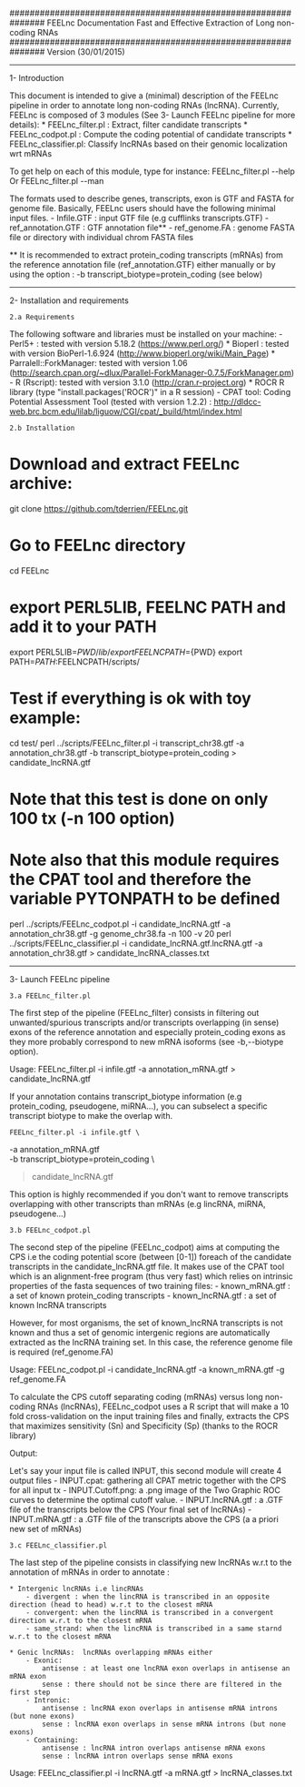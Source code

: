 ###############################################################
FEELnc Documentation
Fast and Effective Extraction of Long non-coding RNAs
###############################################################
Version (30/01/2015)


---------------
1- Introduction

This document is intended to give a (minimal) description of the FEELnc pipeline in order to annotate long non-coding RNAs (lncRNA).
Currently, FEELnc is composed of 3 modules (See 3- Launch FEELnc pipeline for more details):
	* FEELnc_filter.pl	: Extract, filter candidate transcripts
	* FEELnc_codpot.pl	: Compute the coding potential of candidate transcripts
	* FEELnc_classifier.pl: Classify lncRNAs based on their genomic localization wrt mRNAs 

To get help on each of this module, type for instance:
FEELnc_filter.pl --help
Or
FEELnc_filter.pl --man

The formats used to describe genes, transcripts, exon is GTF and FASTA for genome file. 
Basically, FEELnc users should have the following minimal input files.
	- Infile.GTF		: input GTF file (e.g cufflinks transcripts.GTF)
	- ref_annotation.GTF	: GTF annotation file**
	- ref_genome.FA		: genome FASTA file or directory with individual chrom FASTA files

** It is recommended to extract protein_coding transcripts (mRNAs) from the reference annotation file (ref_annotation.GTF) either manually or by using the option  : -b transcript_biotype=protein_coding (see below)


--------------------------------
2- Installation and requirements

	2.a Requirements
	
The following software and libraries must be installed on your machine:
	- Perl5+ : tested with version 5.18.2 (https://www.perl.org/)
		* Bioperl  : tested with version BioPerl-1.6.924 (http://www.bioperl.org/wiki/Main_Page)
		* Parralell::ForkManager: tested with version 1.06 (http://search.cpan.org/~dlux/Parallel-ForkManager-0.7.5/ForkManager.pm)
	- R (Rscript): tested with version 3.1.0 (http://cran.r-project.org)
		* ROCR R library (type "install.packages('ROCR')" in a R session)
	- CPAT tool: Coding Potential Assessment Tool (tested with version 1.2.2) : http://dldcc-web.brc.bcm.edu/lilab/liguow/CGI/cpat/_build/html/index.html


	2.b Installation

# Download and extract FEELnc archive:
git clone https://github.com/tderrien/FEELnc.git

# Go to FEELnc directory
cd FEELnc

# export PERL5LIB, FEELNC PATH and add it to your PATH
export PERL5LIB=${PWD}/lib/
export FEELNCPATH=${PWD}
export PATH=$PATH:$FEELNCPATH/scripts/

# Test if everything is ok with toy example:
cd test/
perl ../scripts/FEELnc_filter.pl       -i transcript_chr38.gtf 	           -a annotation_chr38.gtf    -b transcript_biotype=protein_coding > candidate_lncRNA.gtf
# Note that this test is done on only 100 tx (-n 100 option)
# Note also that this module requires the CPAT tool and therefore the variable PYTONPATH to be defined
perl ../scripts/FEELnc_codpot.pl       -i candidate_lncRNA.gtf             -a annotation_chr38.gtf    -g genome_chr38.fa -n 100 -v 20
perl ../scripts/FEELnc_classifier.pl   -i candidate_lncRNA.gtf.lncRNA.gtf  -a annotation_chr38.gtf    >  candidate_lncRNA_classes.txt


-------------------------
3- Launch FEELnc pipeline

	3.a FEELnc_filter.pl

The first step of the pipeline (FEELnc_filter) consists in filtering out unwanted/spurious transcripts 
and/or transcripts overlapping (in sense) exons of the reference annotation 
and especially protein_coding exons as they more probably correspond to new mRNA isoforms (see -b,--biotype option).

Usage:
    FEELnc_filter.pl -i infile.gtf -a annotation_mRNA.gtf > candidate_lncRNA.gtf


If your annotation contains transcript_biotype information (e.g protein_coding, pseudogene, miRNA...), 
you can subselect a specific transcript biotype to make the overlap with.

    FEELnc_filter.pl -i infile.gtf \
-a annotation_mRNA.gtf \
-b transcript_biotype=protein_coding \
> candidate_lncRNA.gtf

This option is highly recommended if you don't want to remove transcripts 
overlapping with other transcripts than mRNAs (e.g lincRNA, miRNA, pseudogene...)



	3.b FEELnc_codpot.pl

The second step of the pipeline (FEELnc_codpot) aims at computing the CPS i.e the coding potential score (between [0-1]) 
foreach of the candidate transcripts in the candidate_lncRNA.gtf file.
It makes use of the CPAT tool which is an alignment-free program (thus very fast) which relies on 
intrinsic properties of the fasta sequences of  two training files:
	- known_mRNA.gtf   : a set of known protein_coding transcripts
	- known_lncRNA.gtf : a set of known lncRNA transcripts

However, for most organisms, the set of known_lncRNA transcripts is not known and thus 
a set of genomic intergenic regions are automatically extracted as the lncRNA training set. 
In this case, the reference genome file is required (ref_genome.FA)

Usage:
    FEELnc_codpot.pl -i candidate_lncRNA.gtf -a known_mRNA.gtf -g ref_genome.FA 

To calculate the CPS cutoff separating coding (mRNAs) versus long non-coding RNAs (lncRNAs), 
FEELnc_codpot uses a R script that will make a 10 fold cross-validation on the input training files and finally, 
extracts the CPS that maximizes sensitivity (Sn) and Specificity (Sp) (thanks to the ROCR library)

Output:

Let's say your input file is called INPUT, this second module will create 4 output files 
	- INPUT.cpat: gathering all CPAT metric together with the CPS for all input tx
	- INPUT.Cutoff.png: a .png image of the Two Graphic ROC curves to determine the optimal cutoff value.
	- INPUT.lncRNA.gtf : a .GTF file of the transcripts below the CPS (Your final set of lncRNAs)
	- INPUT.mRNA.gtf : a .GTF file of the transcripts above the CPS (a a priori new set of mRNAs)


	3.c FEELnc_classifier.pl

The last step of the pipeline consists in classifying new lncRNAs w.r.t to the annotation of mRNAs in order to annotate :

	* Intergenic lncRNAs i.e lincRNAs
		- divergent : when the lincRNA is transcribed in an opposite direction (head to head) w.r.t to the closest mRNA
		- convergent: when the lincRNA is transcribed in a convergent direction w.r.t to the closest mRNA
		- same_strand: when the lincRNA is transcribed in a same starnd w.r.t to the closest mRNA

	* Genic lncRNAs:  lncRNAs overlapping mRNAs either
		- Exonic:
			antisense : at least one lncRNA exon overlaps in antisense an mRNA exon
			sense : there should not be since there are filtered in the first step
		- Intronic:
			antisense : lncRNA exon overlaps in antisense mRNA introns (but none exons)
			sense : lncRNA exon overlaps in sense mRNA introns (but none exons)
		- Containing:
			antisense : lncRNA intron overlaps antisense mRNA exons
			sense : lncRNA intron overlaps sense mRNA exons

Usage:
    FEELnc_classifier.pl -i lncRNA.gtf -a mRNA.gtf > lncRNA_classes.txt
